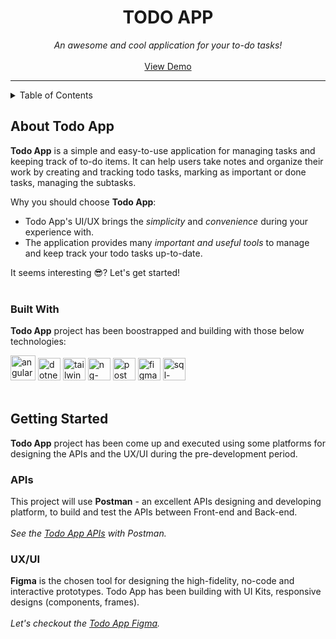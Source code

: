 <div align="center">
  <!-- PROJECT -->
  <h1 align="center">TODO APP</h1>
  <p align="center">
    <i>An awesome and cool application for your to-do tasks!</i>
    <br />
    <br />
    <a href="#">View Demo</a>
  </p>
</div>

<hr>

<!-- TABLE OF CONTENTS -->  
<details>
  <summary>Table of Contents</summary>
  <ol>
    <li>
      <a href="#about-todo-app">About The Project</a>
      <ul>
        <li><a href="#built-with">Built With</a></li>
      </ul>
    </li>
    <li>
      <a href="#getting-started">Getting Started</a>
    </li>
  </ol>
</details>

<!-- ABOUT TODO APP -->
## About Todo App
<b>Todo App</b> is a simple and easy-to-use application for managing tasks and keeping track of to-do items. It can help users take notes and organize their work by creating and tracking todo tasks, marking as important or done tasks, managing the subtasks. 

Why you should choose <b>Todo App</b>:
* Todo App's UI/UX brings the <i>simplicity</i> and <i>convenience</i> during your experience with.
* The application provides many <i>important and useful tools</i> to manage and keep track your todo tasks up-to-date.

It seems interesting 😎? Let's get started!
<br />
<br />

### Built With
<b>Todo App</b> project has been boostrapped and building with those below technologies:
<div>
  <a href="https://angular.dev/"><img width="40" alt="angular_gradient" src="https://github.com/user-attachments/assets/d35f7322-5c8c-441f-9fe6-4f1345b1a427" /></a>
  <a href="https://dotnet.microsoft.com/en-us/"><img alt="dotnet" src="https://github.com/user-attachments/assets/f8eaa794-221f-4221-af06-d7e6354287ef" width="36"></a>
  <a href="https://tailwindcss.com/"><img width="36" alt="tailwindcss" src="https://github.com/user-attachments/assets/db1651c3-61d7-4d20-ab45-b2ecffa9ca9c" /></a>
  <a href="https://ng.ant.design/docs/introduce/en"><img width="36" alt="ng-zorro" src="https://github.com/user-attachments/assets/bd3b4f50-d03f-4b62-bbf8-bce41c403116" /></a>
  <a href="https://www.postman.com/"><img width="36" alt="postman" src="https://github.com/user-attachments/assets/4e7e6539-de08-4a50-904f-5bb676661f0e" /></a>
  <a href="https://www.figma.com/"><img width="36" alt="figma" src="https://github.com/user-attachments/assets/89ca625b-db35-4be1-85c3-6f048bb3d6d6" /></a>
  <a href="https://www.microsoft.com/en-us/sql-server"><img width="36" alt="sql-server" src="https://github.com/user-attachments/assets/c9858591-35b4-4d3a-a550-b140c38b36c1" /></a>
</div>
<br />

## Getting Started
<b>Todo App</b> project has been come up and executed using some platforms for designing the APIs and the UX/UI during the pre-development period.

### APIs
<div> 
  This project will use <b>Postman</b> - an excellent APIs designing and developing platform, to build and test the APIs between Front-end and Back-end.
</div>
<br>
<i>See the <a href="https://documenter.getpostman.com/view/29237713/2sB2izEDJs">Todo App APIs</a> with Postman.</i>

### UX/UI
<div> 
  <b>Figma</b> is the chosen tool for designing the high-fidelity, no-code and interactive prototypes. Todo App has been building with UI Kits, responsive designs (components, frames). 
</div>
<br>
<i>Let's checkout the <a href="https://www.figma.com/design/LzhZrqZbAWsojUKmDMpHBS/Todo-App-Figma?node-id=0-1&t=FRJXRouaT5XUuPVT-1">Todo App Figma</a>.</i>






  
